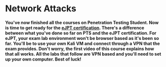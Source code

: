 # Network Attacks

#### You've now finished all the courses on Penetration Testing Student. Now is time to get ready for the [eJPT certification](https://elearnsecurity.com/product/ejpt-certification/). There's a difference between what you've done so far on PTS and the eJPT certification. For eJPT, your exam lab environment won't be browser based as it's been so far. You'll be to use your own Kali VM and connect through a VPN that the exam provides. Don't worry, the first video of this course explains how that all works. All the labs that follow are VPN based and you'll need to set up your own computer. Best of luck!

